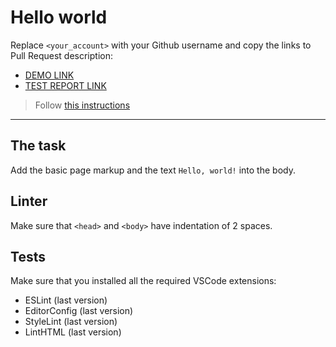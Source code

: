 # Hello world

Replace `<your_account>` with your Github username and copy the links to Pull Request description:
- [DEMO LINK](https://Andrii-OttO.github.io/layout_hello-world/)
- [TEST REPORT LINK](https://Andrii-OttO.github.io/layout_hello-world/report/html_report/)

> Follow [this instructions](https://mate-academy.github.io/layout_task-guideline/#how-to-solve-the-layout-tasks-on-github)
___

## The task

Add the basic page markup and the text `Hello, world!` into the body.

## Linter

Make sure that `<head>` and `<body>` have indentation of 2 spaces.

## Tests

Make sure that you installed all the required VSCode extensions:

- ESLint (last version)
- EditorConfig (last version)
- StyleLint (last version)
- LintHTML (last version)
